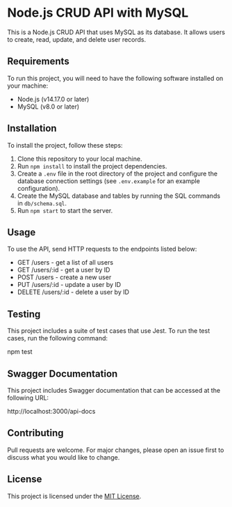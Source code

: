 # Node.js CRUD API with MySQL

This is a Node.js CRUD API that uses MySQL as its database. It allows users to create, read, update, and delete user records.

## Requirements

To run this project, you will need to have the following software installed on your machine:

- Node.js (v14.17.0 or later)
- MySQL (v8.0 or later)

## Installation  

To install the project, follow these steps:

1. Clone this repository to your local machine.
2. Run `npm install` to install the project dependencies.
3. Create a `.env` file in the root directory of the project and configure the database connection settings (see `.env.example` for an example configuration).
4. Create the MySQL database and tables by running the SQL commands in `db/schema.sql`.
5. Run `npm start` to start the server.

## Usage

To use the API, send HTTP requests to the endpoints listed below:

- GET /users - get a list of all users
- GET /users/:id - get a user by ID
- POST /users - create a new user
- PUT /users/:id - update a user by ID
- DELETE /users/:id - delete a user by ID

## Testing

This project includes a suite of test cases that use Jest. To run the test cases, run the following command:

npm test

## Swagger Documentation

This project includes Swagger documentation that can be accessed at the following URL:

http://localhost:3000/api-docs


## Contributing

Pull requests are welcome. For major changes, please open an issue first to discuss what you would like to change.

## License

This project is licensed under the [MIT License](https://opensource.org/licenses/MIT).
